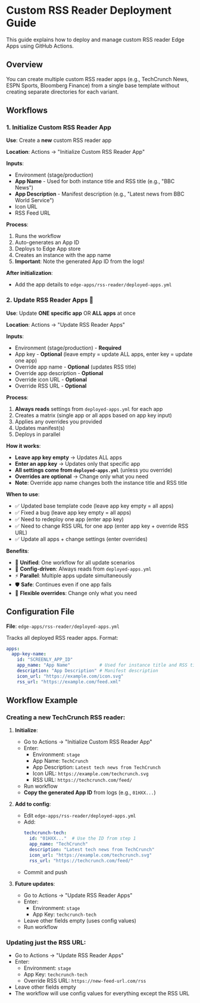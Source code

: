 # Custom RSS Reader Deployment Guide

This guide explains how to deploy and manage custom RSS reader Edge Apps using GitHub Actions.

## Overview

You can create multiple custom RSS reader apps (e.g., TechCrunch News, ESPN Sports, Bloomberg Finance) from a single base template without creating separate directories for each variant.

## Workflows

### 1. Initialize Custom RSS Reader App

**Use**: Create a **new** custom RSS reader app

**Location**: Actions → "Initialize Custom RSS Reader App"

**Inputs**:
- Environment (stage/production)
- **App Name** - Used for both instance title and RSS title (e.g., "BBC News")
- **App Description** - Manifest description (e.g., "Latest news from BBC World Service")
- Icon URL
- RSS Feed URL

**Process**:
1. Runs the workflow
2. Auto-generates an App ID
3. Deploys to Edge App store
4. Creates an instance with the app name
5. **Important**: Note the generated App ID from the logs!

**After initialization**:
- Add the app details to `edge-apps/rss-reader/deployed-apps.yml`

### 2. Update RSS Reader Apps 🔄

**Use**: Update **ONE specific app** OR **ALL apps** at once

**Location**: Actions → "Update RSS Reader Apps"

**Inputs**:
- Environment (stage/production) - **Required**
- App key - **Optional** (leave empty = update ALL apps, enter key = update one app)
- Override app name - **Optional** (updates RSS title)
- Override app description - **Optional**
- Override icon URL - **Optional**
- Override RSS URL - **Optional**

**Process**:
1. **Always reads** settings from `deployed-apps.yml` for each app
2. Creates a matrix (single app or all apps based on app key input)
3. Applies any overrides you provided
4. Updates manifest(s)
5. Deploys in parallel

**How it works**:
- **Leave app key empty** → Updates ALL apps
- **Enter an app key** → Updates only that specific app
- **All settings come from `deployed-apps.yml`** (unless you override)
- **Overrides are optional** → Change only what you need
- **Note**: Override app name changes both the instance title and RSS title

**When to use**:
- ✅ Updated base template code (leave app key empty = all apps)
- ✅ Fixed a bug (leave app key empty = all apps)
- ✅ Need to redeploy one app (enter app key)
- ✅ Need to change RSS URL for one app (enter app key + override RSS URL)
- ✅ Update all apps + change settings (enter overrides)

**Benefits**:
- 🎯 **Unified**: One workflow for all update scenarios
- 📖 **Config-driven**: Always reads from `deployed-apps.yml`
- ⚡ **Parallel**: Multiple apps update simultaneously
- 🛡️ **Safe**: Continues even if one app fails
- 🔧 **Flexible overrides**: Change only what you need


## Configuration File

**File**: `edge-apps/rss-reader/deployed-apps.yml`

Tracks all deployed RSS reader apps. Format:

```yaml
apps:
  app-key-name:
    id: "SCREENLY_APP_ID"
    app_name: "App Name"           # Used for instance title and RSS title
    description: "App Description" # Manifest description
    icon_url: "https://example.com/icon.svg"
    rss_url: "https://example.com/feed.xml"
```

## Workflow Example

### Creating a new TechCrunch RSS reader:

1. **Initialize**:
   - Go to Actions → "Initialize Custom RSS Reader App"
   - Enter:
     - Environment: `stage`
     - App Name: `TechCrunch`
     - App Description: `Latest tech news from TechCrunch`
     - Icon URL: `https://example.com/techcrunch.svg`
     - RSS URL: `https://techcrunch.com/feed/`
   - Run workflow
   - **Copy the generated App ID** from logs (e.g., `01HXX...`)

2. **Add to config**:
   - Edit `edge-apps/rss-reader/deployed-apps.yml`
   - Add:
     ```yaml
     techcrunch-tech:
       id: "01HXX..."  # Use the ID from step 1
       app_name: "TechCrunch"
       description: "Latest tech news from TechCrunch"
       icon_url: "https://example.com/techcrunch.svg"
       rss_url: "https://techcrunch.com/feed/"
     ```
   - Commit and push

3. **Future updates**:
   - Go to Actions → "Update RSS Reader Apps"
   - Enter:
     - Environment: `stage`
     - App Key: `techcrunch-tech`
   - Leave other fields empty (uses config values)
   - Run workflow

### Updating just the RSS URL:

- Go to Actions → "Update RSS Reader Apps"
- Enter:
  - Environment: `stage`
  - App Key: `techcrunch-tech`
  - Override RSS URL: `https://new-feed-url.com/rss`
- Leave other fields empty
- The workflow will use config values for everything except the RSS URL